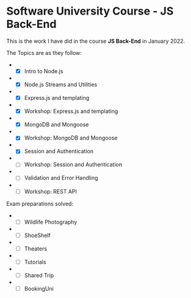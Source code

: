 # Software University Course - JS Back-End #

This is the work I have did in the course **JS Back-End** in January 2022.

The Topics are as they follow:

* - [x] Intro to Node.js
* - [x] Node.js Streams and Utilities
* - [x] Express.js and templating
* - [x] Workshop: Express.js and templating
* - [x] MongoDB and Mongoose
* - [x] Workshop: MongoDB and Mongoose
* - [x] Session and Authentication
* - [ ] Workshop: Session and Authentication
* - [ ] Validation and Error Handling
* - [ ] Workshop: REST API

Exam preparations solved:

* - [ ] Wildlife Photography
* - [ ] ShoeShelf
* - [ ] Theaters
* - [ ] Tutorials
* - [ ] Shared Trip
* - [ ] BookingUni